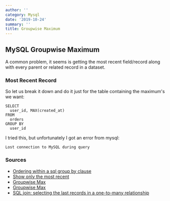 ```yaml
---
author: ''
category: Mysql
date: '2019-10-24'
summary: ''
title: Groupwise Maximum
---
```

## MySQL Groupwise Maximum

A common problem, it seems is getting the most recent field/record along with every parent or related record in a dataset.

### Most Recent Record

So let us break it down and do it just for the table containing the maximum's we want:

    SELECT
      user_id, MAX(created_at)
    FROM
      orders
    GROUP BY
      user_id

I tried this, but unfortunately I got an error from mysql:

    Lost connection to MySQL during query

### Sources

* [Ordering within a sql group by clause](https://thoughtbot.com/blog/ordering-within-a-sql-group-by-clause)
* [Show only the most recent](https://stackoverflow.com/questions/1368331/show-only-most-recent-date-from-joined-mysql-table)
* [Groupwise Max](http://mysql.rjweb.org/doc.php/groupwise_max)
* [Groupwise Max](http://jan.kneschke.de/projects/mysql/groupwise-max/)
* [SQL join: selecting the last records in a one-to-many relationship](https://stackoverflow.com/questions/2111384/sql-join-selecting-the-last-records-in-a-one-to-many-relationship)
